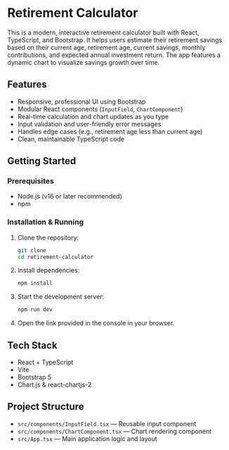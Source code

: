 # Retirement Calculator

This is a modern, interactive retirement calculator built with React, TypeScript, and Bootstrap. It helps users estimate their retirement savings based on their current age, retirement age, current savings, monthly contributions, and expected annual investment return. The app features a dynamic chart to visualize savings growth over time.

## Features
- Responsive, professional UI using Bootstrap
- Modular React components (`InputField`, `ChartComponent`)
- Real-time calculation and chart updates as you type
- Input validation and user-friendly error messages
- Handles edge cases (e.g., retirement age less than current age)
- Clean, maintainable TypeScript code


## Getting Started

### Prerequisites
- Node.js (v16 or later recommended)
- npm

### Installation & Running
1. Clone the repository:
   ```sh
   git clone
   cd retirement-calculator
   ```
2. Install dependencies:
   ```sh
   npm install
   ```
3. Start the development server:
   ```sh
   npm run dev
   ```
4. Open the link provided in the console in your browser.

## Tech Stack
- React + TypeScript
- Vite
- Bootstrap 5
- Chart.js & react-chartjs-2

## Project Structure
- `src/components/InputField.tsx` — Reusable input component
- `src/components/ChartComponent.tsx` — Chart rendering component
- `src/App.tsx` — Main application logic and layout


